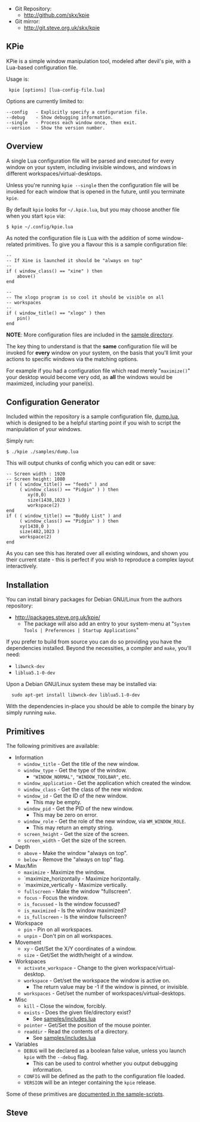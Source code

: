 
* Git Repository:
    * http://github.com/skx/kpie
* Git mirror:
    * http://git.steve.org.uk/skx/kpie


KPie
----

KPie is a simple window manipulation tool, modeled after devil's pie,
with a Lua-based configuration file.

Usage is:

     kpie [options] [lua-config-file.lua]

Options are currently limited to:

    --config   - Explicitly specify a configuration file.
    --debug    - Show debugging information.
    --single   - Process each window once, then exit.
    --version  - Show the version number.


Overview
--------

A single Lua configuration file will be parsed and executed for every
window on your system, including invisible windows, and windows in different
workspaces/virtual-desktops.

Unless you're running `kpie --single` then the configuration file
will be invoked for each window that is opened in the future, until
you terminate `kpie`.

By default `kpie` looks for `~/.kpie.lua`, but you may choose another
file when you start `kpie` via:

    $ kpie ~/.config/kpie.lua

As noted the configuration file is Lua with the addition of some
window-related primitives.  To give you a flavour this is a sample
configuration file:

    --
    -- If Xine is launched it should be "always on top"
    --
    if ( window_class() == "xine" ) then
        above()
    end

    --
    -- The xlogo program is so cool it should be visible on all
    -- workspaces
    --
    if ( window_title() == "xlogo" ) then
        pin()
    end

**NOTE**: More configuration files are included in the [sample directory](samples/).

The key thing to understand is that the **same** configuration file will be
invoked for **every** window on your system, on the basis that you'll limit
your actions to specific windows via the matching options.

For example if you had a configuration file which read merely "`maximize()`"
your desktop would become very odd, as **all** the windows would be maximized,
including your panel(s).



Configuration Generator
-----------------------

Included within the repository is a sample configuration file,
[dump.lua](samples/dump.lua), which is designed to be a helpful starting
point if you wish to script the manipulation of your windows.

Simply run:

    $ ./kpie ./samples/dump.lua

This will output chunks of config which you can edit or save:

    -- Screen width : 1920
    -- Screen height: 1080
    if ( ( window_title() == "feeds" ) and
         ( window_class() == "Pidgin" ) ) then
            xy(0,0)
            size(1438,1023 )
            workspace(2)
    end
    if ( ( window_title() == "Buddy List" ) and
         ( window_class() == "Pidgin" ) ) then
         xy(1438,0 )
         size(482,1023 )
         workspace(2)
    end

As you can see this has iterated over all existing windows, and shown
you their current state - this is perfect if you wish to reproduce a
complex layout interactively.



Installation
------------

You can install binary packages for Debian GNU/Linux from the authors
repository:

* http://packages.steve.org.uk/kpie/
   * The package will also add an entry to your system-menu at "`System Tools | Preferences | Startup Applications`"

If you prefer to build from source you can do so providing you have the
dependencies installed.  Beyond the necessities, a compiler and `make`,
you'll need:

* `libwnck-dev`
* `liblua5.1-0-dev`

Upon a Debian GNU/Linux system these may be installed via:

      sudo apt-get install libwnck-dev liblua5.1-0-dev

With the dependencies in-place you should be able to compile
the binary by simply running `make`.


Primitives
----------

The following primitives are available:

* Information
    * `window_title` - Get the title of the new window.
    * `window_type` - Get the type of the window.
        * `"WINDOW_NORMAL"`, `"WINDOW_TOOLBAR"`, etc.
    * `window_application` - Get the application which created the window.
    * `window_class` - Get the class of the new window.
    * `window_id` - Get the ID of the new window.
        * This may be empty.
    * `window_pid` - Get the PID of the new window.
        * This may be zero on error.
    * `window_role` - Get the role of the new window, via `WM_WINDOW_ROLE`.
        * This may return an empty string.
    * `screen_height` - Get the size of the screen.
    * `screen_width` - Get the size of the screen.
* Depth
    * `above` - Make the window "always on top".
    * `below` - Remove the "always on top" flag.
* Max/Min
    * `maximize` - Maximize the window.
    * `maximize_horizontally - Maximize horizontally.
    * `maximize_vertically - Maximize vertically.
    * `fullscreen` - Make the window "fullscreen".
    * `focus` - Focus the window.
    * `is_focussed` - Is the window focussed?
    * `is_maximized` - Is the window maximized?
    * `is_fullscreen` - Is the window fullscreen?
* Workspace
    * `pin` - Pin on all workspaces.
    * `unpin` - Don't pin on all workspaces.
* Movement
    * `xy` - Get/Set the X/Y coordinates of a window.
    * `size` - Get/Set the width/height of a window.
* Workspaces
    * `activate_workspace` - Change to the given workspace/virtual-desktop.
    * `workspace` - Get/set the workspace the window is active on.
       * The return value may be -1 if the window is pinned, or invisible.
    * `workspaces` - Get/set the number of workspaces/virtual-desktops.
* Misc
    * `kill` - Close the window, forcibly.
    * `exists` - Does the given file/directory exist?
       * See [samples/includes.lua](samples/includes.lua)
    * `pointer` - Get/Set the position of the mouse pointer.
    * `readdir` - Read the contents of a directory.
       * See [samples/includes.lua](samples/includes.lua)
* Variables
    * `DEBUG` will be declared as a boolean false value, unless you launch `kpie` with the `--debug` flag.
       * This can be used to control whether you output debugging information.
    * `CONFIG` will be defined as the path to the configuration file loaded.
    * `VERSION` will be an integer containing the `kpie` release.

Some of these primitives are [documented in the sample-scripts](samples/).

Steve
--

